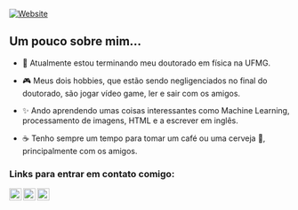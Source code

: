 [![Website](https://img.shields.io/badge/Site%20Pessoal-RGivisiez-red?style=flat&for-the-badge&logo=github)][mysite]

## Um pouco sobre mim...
	
- 🥼 Atualmente estou terminando meu doutorado em física na UFMG.

- 🎮 Meus dois hobbies, que estão sendo negligenciados no final do doutorado, são jogar vídeo game, ler e sair com os amigos.

- ✨ Ando aprendendo umas coisas interessantes como Machine Learning, processamento de imagens, HTML e a escrever em inglês.

- ☕ Tenho sempre um tempo para tomar um café ou uma cerveja 🍻, principalmente com os amigos.

<!-- - ⚡ Fato interessante: Eu já fui benzido algumas vezes quando era criança. Para quem não sabe o que é isso, basicamente, seus pais te deixam numa sala com uma pessoa mais velha que te bate com um ramo de alguma coisa enquanto murmura umas rezas 😆. Antigamente isso era tão comum quanto brincar com o mercúrio do termômetro. -->

### Links para entrar em contato comigo:

[<img align="left" alt="codeSTACKr | Instagram" width="22px" src="https://cdn.jsdelivr.net/npm/simple-icons@v3/icons/instagram.svg" />][instagram]
[<img align="left" alt="Twitter" width="22px" src="https://cdn.jsdelivr.net/npm/simple-icons@v3/icons/twitter.svg" />][twitter]
[<img align="left" alt="LinkedIn" width="22px" src="https://cdn.jsdelivr.net/npm/simple-icons@v3/icons/linkedin.svg" />][linkedin]

[mysite]: https://rgivisiez.github.io/
[twitter]: https://twitter.com/ronaldogivisiez
[instagram]: https://instagram.com/ronaldo_givisiez
[linkedin]: https://linkedin.com/in/ronaldo-givisiez/
